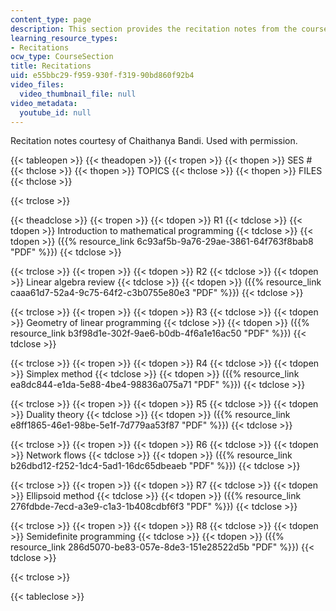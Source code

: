 ```yaml
---
content_type: page
description: This section provides the recitation notes from the course.
learning_resource_types:
- Recitations
ocw_type: CourseSection
title: Recitations
uid: e55bbc29-f959-930f-f319-90bd860f92b4
video_files:
  video_thumbnail_file: null
video_metadata:
  youtube_id: null
---
```


Recitation notes courtesy of Chaithanya Bandi. Used with permission.

{{< tableopen >}}
{{< theadopen >}}
{{< tropen >}}
{{< thopen >}}
SES #
{{< thclose >}}
{{< thopen >}}
TOPICS
{{< thclose >}}
{{< thopen >}}
FILES
{{< thclose >}}

{{< trclose >}}

{{< theadclose >}}
{{< tropen >}}
{{< tdopen >}}
R1
{{< tdclose >}}
{{< tdopen >}}
Introduction to mathematical programming
{{< tdclose >}}
{{< tdopen >}}
({{% resource_link 6c93af5b-9a76-29ae-3861-64f763f8bab8 "PDF" %}})
{{< tdclose >}}

{{< trclose >}}
{{< tropen >}}
{{< tdopen >}}
R2
{{< tdclose >}}
{{< tdopen >}}
Linear algebra review
{{< tdclose >}}
{{< tdopen >}}
({{% resource_link caaa61d7-52a4-9c75-64f2-c3b0755e80e3 "PDF" %}})
{{< tdclose >}}

{{< trclose >}}
{{< tropen >}}
{{< tdopen >}}
R3
{{< tdclose >}}
{{< tdopen >}}
Geometry of linear programming
{{< tdclose >}}
{{< tdopen >}}
({{% resource_link b3f98d1e-302f-9ae6-b0db-4f6a1e16ac50 "PDF" %}})
{{< tdclose >}}

{{< trclose >}}
{{< tropen >}}
{{< tdopen >}}
R4
{{< tdclose >}}
{{< tdopen >}}
Simplex method
{{< tdclose >}}
{{< tdopen >}}
({{% resource_link ea8dc844-e1da-5e88-4be4-98836a075a71 "PDF" %}})
{{< tdclose >}}

{{< trclose >}}
{{< tropen >}}
{{< tdopen >}}
R5
{{< tdclose >}}
{{< tdopen >}}
Duality theory
{{< tdclose >}}
{{< tdopen >}}
({{% resource_link e8ff1865-46e1-98be-5e1f-7d779aa53f87 "PDF" %}})
{{< tdclose >}}

{{< trclose >}}
{{< tropen >}}
{{< tdopen >}}
R6
{{< tdclose >}}
{{< tdopen >}}
Network flows
{{< tdclose >}}
{{< tdopen >}}
({{% resource_link b26dbd12-f252-1dc4-5ad1-16dc65dbeaeb "PDF" %}})
{{< tdclose >}}

{{< trclose >}}
{{< tropen >}}
{{< tdopen >}}
R7
{{< tdclose >}}
{{< tdopen >}}
Ellipsoid method
{{< tdclose >}}
{{< tdopen >}}
({{% resource_link 276fdbde-7ecd-a3e9-c1a3-1b408cdbf6f3 "PDF" %}})
{{< tdclose >}}

{{< trclose >}}
{{< tropen >}}
{{< tdopen >}}
R8
{{< tdclose >}}
{{< tdopen >}}
Semidefinite programming
{{< tdclose >}}
{{< tdopen >}}
({{% resource_link 286d5070-be83-057e-8de3-151e28522d5b "PDF" %}})
{{< tdclose >}}

{{< trclose >}}

{{< tableclose >}}